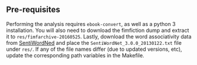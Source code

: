 Pre-requisites
------

Performing the analysis requires `ebook-convert`, as well as a python 3
installation.
You will also need to download the fimfiction dump and extract it to `res/fimfarchive-20160525`.
Lastly, download the word associativity data from
[SentiWordNed](http://sentiwordnet.isti.cnr.it/) and place the
`SentiWordNet_3.0.0_20130122.txt` file under `res/`.
If any of the file names differ (due to updated versions, etc), update
the corresponding path variables in the Makefile.
